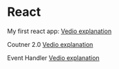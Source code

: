 # React

My first react app:
[Vedio explanation](https://drive.google.com/file/d/1oRB8kMghszi5ggMPCiIkQuWAXBiG9e_1/view?usp=sharing)

Coutner 2.0
[Vedio explanation](https://drive.google.com/file/d/1puv9w_DS-CuxAVePPDWufc9e-zM-29Yf/view?usp=sharing)

Event Handler
[Vedio explanation](https://drive.google.com/file/d/1qgt0VC6809m9LYeyotPF4oqV_1hgHxKa/view?usp=sharing)